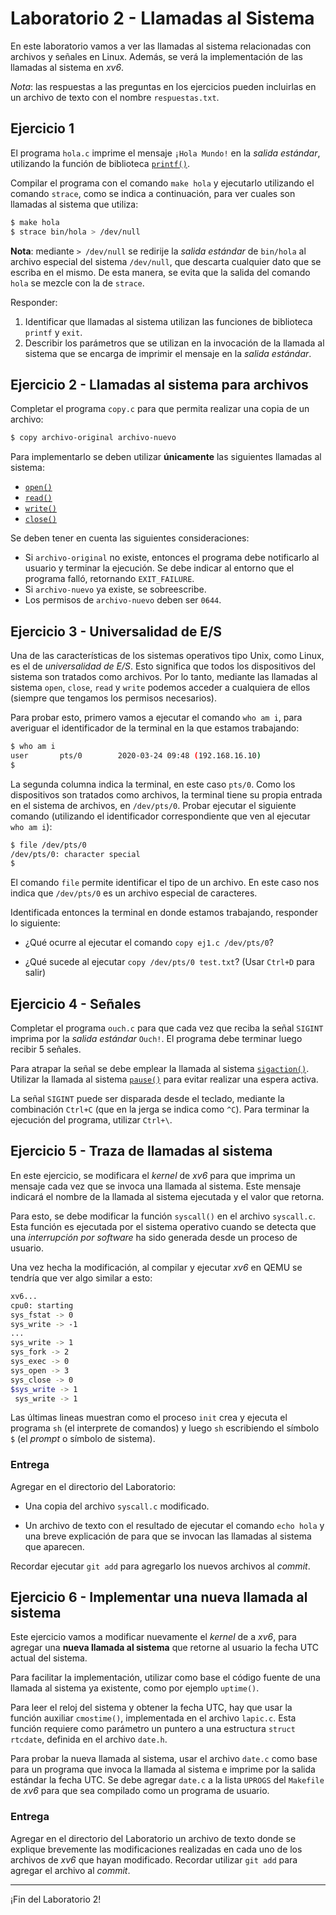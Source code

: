 # Laboratorio 2 - Llamadas al Sistema

En este laboratorio vamos a ver las llamadas al sistema relacionadas con archivos y señales en Linux. Además, se verá la implementación de las llamadas al sistema en _xv6_.

_Nota_: las respuestas a las preguntas en los ejercicios pueden incluirlas en un archivo de texto con el nombre `respuestas.txt`.

## Ejercicio 1

El programa `hola.c` imprime el mensaje `¡Hola Mundo!` en la _salida estándar_, utilizando la función de biblioteca [`printf()`](http://man7.org/linux/man-pages/man3/printf.3.html).

Compilar el programa con el comando `make hola` y ejecutarlo utilizando el comando `strace`, como se indica a continuación, para ver cuales son llamadas al sistema que utiliza:

```bash
$ make hola
$ strace bin/hola > /dev/null
```

**Nota**: mediante `> /dev/null` se redirije la _salida estándar_ de `bin/hola` al archivo especial del sistema `/dev/null`, que descarta cualquier dato que se escriba en el mismo. De esta manera, se evita que la salida del comando `hola` se mezcle con la de `strace`.

Responder:

1. Identificar que llamadas al sistema utilizan las funciones de biblioteca `printf` y `exit`.
2. Describir los parámetros que se utilizan en la invocación de la llamada al sistema que se encarga de imprimir el mensaje en la _salida estándar_.

## Ejercicio 2 - Llamadas al sistema para archivos

Completar el programa `copy.c` para que permita realizar una copia de un archivo:

```bash
$ copy archivo-original archivo-nuevo
```

Para implementarlo se deben utilizar **únicamente** las siguientes llamadas al sistema:

* [`open()`](http://man7.org/linux/man-pages/man2/open.2.html)
* [`read()`](http://man7.org/linux/man-pages/man2/read.2.html)
* [`write()`](http://man7.org/linux/man-pages/man2/write.2.html)
* [`close()`](http://man7.org/linux/man-pages/man2/close.2.html)

Se deben tener en cuenta las siguientes consideraciones:

* Si `archivo-original` no existe, entonces el programa debe notificarlo al usuario y terminar la ejecución. Se debe indicar al entorno que el programa falló, retornando `EXIT_FAILURE`.
* Si `archivo-nuevo` ya existe, se sobreescribe.
* Los permisos de `archivo-nuevo` deben ser `0644`.

## Ejercicio 3 - Universalidad de E/S

Una de las características de los sistemas operativos tipo Unix, como Linux, es el de _universalidad de E/S_. Esto significa que todos los dispositivos del sistema son tratados como archivos. Por lo tanto, mediante las llamadas al sistema `open`, `close`, `read` y `write` podemos acceder a cualquiera de ellos (siempre que tengamos los permisos necesarios).

Para probar esto, primero vamos a ejecutar el comando `who am i`, para averiguar el identificador de la terminal en la que estamos trabajando:

```bash
$ who am i
user       pts/0        2020-03-24 09:48 (192.168.16.10)
$
```

La segunda columna indica la terminal, en este caso `pts/0`. Como los dispositivos son tratados como archivos, la terminal tiene su propia entrada en el sistema de archivos, en `/dev/pts/0`. Probar ejecutar el siguiente comando (utilizando el identificador correspondiente que ven al ejecutar `who am i`):

```bash
$ file /dev/pts/0
/dev/pts/0: character special
$
```

El comando `file` permite identificar el tipo de un archivo. En este caso nos indica que `/dev/pts/0` es un archivo especial de caracteres.

Identificada entonces la terminal en donde estamos trabajando, responder lo siguiente:

* ¿Qué ocurre al ejecutar el comando `copy ej1.c /dev/pts/0`?

* ¿Qué sucede al ejecutar `copy /dev/pts/0 test.txt`? (Usar `Ctrl+D` para salir)

## Ejercicio 4 - Señales

Completar el programa `ouch.c` para que cada vez que reciba la señal `SIGINT` imprima por la _salida estándar_ `Ouch!`. El programa debe terminar luego recibir 5 señales.

Para atrapar la señal se debe emplear la llamada al sistema [`sigaction()`](http://man7.org/linux/man-pages/man2/sigaction.2.html). Utilizar la llamada al sistema [`pause()`](http://man7.org/linux/man-pages/man2/pause.2.html) para evitar realizar una espera activa.

La señal `SIGINT` puede ser disparada desde el teclado, mediante la combinación `Ctrl+C` (que en la jerga se indica como `^C`). Para terminar la ejecución del programa, utilizar `Ctrl+\`.

## Ejercicio 5 - Traza de llamadas al sistema

En este ejercicio, se modificara el _kernel_ de _xv6_ para que imprima un mensaje cada vez que se invoca una llamada al sistema. Este mensaje indicará el nombre de la llamada al sistema ejecutada y el valor que retorna.

Para esto, se debe modificar la función `syscall()` en el archivo `syscall.c`. Esta función es ejecutada por el sistema operativo cuando se detecta que una _interrupción por software_ ha sido generada desde un proceso de usuario.

Una vez hecha la modificación, al compilar y ejecutar _xv6_ en QEMU se tendría que ver algo similar a esto:

```bash
xv6...
cpu0: starting
sys_fstat -> 0
sys_write -> -1
...
sys_write -> 1
sys_fork -> 2
sys_exec -> 0
sys_open -> 3
sys_close -> 0
$sys_write -> 1
 sys_write -> 1
```

Las últimas lineas muestran como el proceso `init` crea y ejecuta el programa `sh` (el interprete de comandos) y luego `sh` escribiendo el símbolo `$` (el _prompt_ o símbolo de sistema).

### Entrega

Agregar en el directorio del Laboratorio:

* Una copia del archivo `syscall.c` modificado.

* Un archivo de texto con el resultado de ejecutar el comando `echo hola` y una breve explicación de para que se invocan las llamadas al sistema que aparecen.

Recordar ejecutar `git add` para agregarlo los nuevos archivos al _commit_.

## Ejercicio 6 - Implementar una nueva llamada al sistema

Este ejercicio vamos a modificar nuevamente el _kernel_ de a _xv6_, para agregar una **nueva llamada al sistema** que retorne al usuario la fecha UTC actual del sistema.

Para facilitar la implementación, utilizar como base el código fuente de una llamada al sistema ya existente, como por ejemplo `uptime()`.

Para leer el reloj del sistema y obtener la fecha UTC, hay que usar la función auxiliar `cmostime()`, implementada en el archivo `lapic.c`. Esta función requiere como parámetro un puntero a una estructura `struct rtcdate`, definida en el archivo `date.h`.

Para probar la nueva llamada al sistema, usar el archivo `date.c` como base para un programa que invoca la llamada al sistema e imprime por la salida estándar la fecha UTC. Se debe agregar `date.c` a la lista  `UPROGS` del `Makefile` de _xv6_ para que sea compilado como un programa de usuario.

### Entrega

Agregar en el directorio del Laboratorio un archivo de texto donde se explique brevemente las modificaciones realizadas en cada uno de los archivos de _xv6_ que hayan modificado. Recordar utilizar `git add` para agregar el archivo al _commit_.

---

¡Fin del Laboratorio 2!
